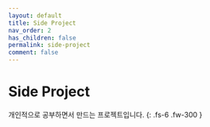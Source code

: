 ```yaml
---
layout: default
title: Side Project
nav_order: 2
has_children: false
permalink: side-project
comment: false
---
```


# Side Project

개인적으로 공부하면서 만드는 프로젝트입니다.
{: .fs-6 .fw-300 }